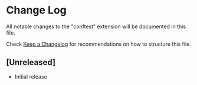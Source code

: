 # Change Log

All notable changes to the "conftest" extension will be documented in this file.

Check [Keep a Changelog](http://keepachangelog.com/) for recommendations on how to structure this file.

## [Unreleased]

- Initial release
